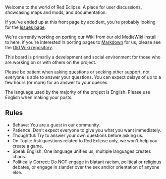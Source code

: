 Welcome to the world of Red Eclipse. A place for user discussions, showcasing maps and mods, and documentation.

If you've ended up at this front page by accident, you're probably looking for the [Issues page](https://redeclipse.net/world/issues).

We're currently working on porting our Wiki from our old MediaWiki install to here, if you're interested in porting pages to [Markdown](https://guides.github.com/features/mastering-markdown/) for us, please see the [Old Wiki 
repository](https://github.com/red-eclipse/oldwiki).

This board is primarily a development and social environment for those who are working on or with others on the project.

Please be patient when asking questions or seeking other support, not everyone is able to answer your questions. You can expect delays of up to a few hours (or more) for an answer to your queries.

The language used by the majority of the project is English. Please use English when making your posts.

## Rules

* Behave: You are a guest in our community.
* Patience: Don't expect everyone to give you what you want immediately.
* Thoughtful: Try to answer your own questions before asking us.
* On Topic: Ask questions related to Red Eclipse only, we won't help you create a game.
* Speak English: One language unifies us, multiple languages creates chaos.
* Politically Correct: Do NOT engage in blatant racism, political or religious debates, or engage in slander over the sex and/or orientation of anyone else.
